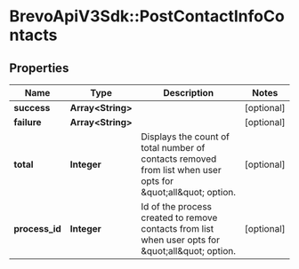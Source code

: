 # BrevoApiV3Sdk::PostContactInfoContacts

## Properties
Name | Type | Description | Notes
------------ | ------------- | ------------- | -------------
**success** | **Array&lt;String&gt;** |  | [optional] 
**failure** | **Array&lt;String&gt;** |  | [optional] 
**total** | **Integer** | Displays the count of total number of contacts removed from list when user opts for \&quot;all\&quot; option. | [optional] 
**process_id** | **Integer** | Id of the process created to remove contacts from list when user opts for \&quot;all\&quot; option. | [optional] 


